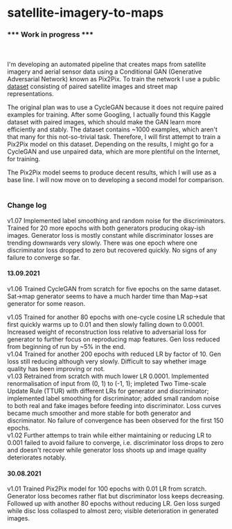 # satellite-imagery-to-maps

### *** Work in progress ***
<br/><br/>
I'm developing an automated pipeline that creates maps from satellite imagery and aerial sensor data using a Conditional GAN (Generative Adversarial Network) known as Pix2Pix. To train the network I use a public [dataset](https://www.kaggle.com/alincijov/pix2pix-maps) consisting of paired satellite images and street map representations. 

The original plan was to use a CycleGAN because it does not require paired examples for training. After some Googling, I actually found this Kaggle dataset with paired images, which should make the GAN learn more efficiently and stably. The dataset contains ~1000 examples, which aren't that many for this not-so-trivial task. Therefore, I will first attempt to train a Pix2Pix model on this dataset. Depending on the results, I might go for a CycleGAN and use unpaired data, which are more plentiful on the Internet, for training. 

The Pix2Pix model seems to produce decent results, which I will use as a base line. I will now move on to developing a second model for comparison.
<br/>
<br/>
### Change log

v1.07 Implemented label smoothing and random noise for the discriminators. Trained for 20 more epochs with both generators producing okay-ish images. Generator loss is mostly constant while discriminator losses are trending downwards very slowly. There was one epoch where one discriminator loss dropped to zero but recovered quickly. No signs of any failure to converge so far.<br/>
#### 13.09.2021<br/>
v1.06 Trained CycleGAN from scratch for five epochs on the same dataset. Sat->map generator seems to have a much harder time than Map->sat generator for some reason.<br/>

v1.05 Trained for another 80 epochs with one-cycle cosine LR schedule that first quickly warms up to 0.01 and then slowly falling down to 0.0001. Increased weight of reconstruction loss relative to adversarial loss for generator to further focus on reproducing map features. Gen loss reduced from beginning of run by ~5% in the end.<br/>
v1.04 Trained for another 200 epochs with reduced LR by factor of 10. Gen loss still reducing although very slowly. Difficult to say whether image quality has been improving or not. <br/>
v1.03 Retrained from scratch with much lower LR 0.0001. Implemented renormalisation of input from (0, 1) to (-1, 1); impleted Two Time-scale Update Rule (TTUR) with different LRs for generator and discriminator; implemented label smoothing for discriminator; added small random noise to both real and fake images before feeding into discriminator. Loss curves became much smoother and more stable for both generator and discriminator. No failure of convergence has been observed for the first 150 epochs. <br/>
v1.02 Further attemps to train while either maintaining or reducing LR to 0.001 failed to avoid failure to converge, i.e. discriminator loss drops to zero and doesn't recover while generator loss shoots up and image quality deteriorates notably. <br/>
#### 30.08.2021<br/>
v1.01 Trained Pix2Pix model for 100 epochs with 0.01 LR from scratch. Generator loss becomes rather flat but discriminator loss keeps decreasing. Followed up with another 80 epochs without reducing LR. Gen loss surged while disc loss collasped to almost zero; visible deterioration in generated images.
